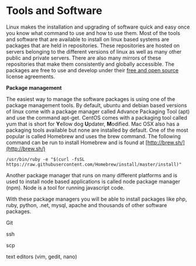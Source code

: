 # Tools and Software

Linux makes the installation and upgrading of software quick and easy once you know what command to use and how to use them. Most of the tools and software that are available to install on linux based systems are packages that are held in repositories. These repositories are hosted on servers belonging to the different versions of linux as well as many other public and private servers. There are also many mirrors of these repositories that make them consistently and globally accessible. The packages are free to use and develop under their [free and open source](/free-and-open-source-software.md) license agreements.

**Package management**

The easiest way to manage the software packages is using one of the package management tools. By default, ubuntu and debian based versions of linux come with a package manager called Advance Packaging Tool \(apt\) and use the command apt-get. CentOS comes with a packaging tool called yum that is short for **Y**ellow dog **U**pdater, **M**odified. Mac OSX also has a packaging tools available but none are installed by default. One of the most popular is called Homebrew and uses the brew command. The following command can be run to install Homebrew and is found at [http://brew.sh/](http://brew.sh/)

`/usr/bin/ruby -e "$(curl -fsSL https://raw.githubusercontent.com/Homebrew/install/master/install)"`

Another package manager that runs on many different platforms and is used to install node based applications is called node package manager \(npm\). Node is a tool for running javascript code.

With these package managers you will be able to install packages like php, ruby, python, .net, mysql, apache and thousands of other software packages.



Git

ssh

scp

text editors \(vim, gedit, nano\)

